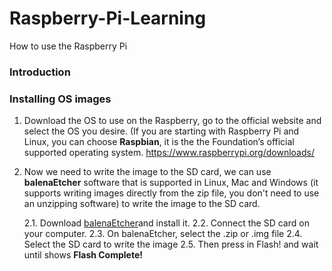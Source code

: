 # Raspberry-Pi-Learning
How to use the Raspberry Pi

### Introduction


### Installing OS images
1. Download the OS to use on the Raspberry, go to the official website and select the OS you desire. (If you are starting with Raspberry Pi and Linux, you can choose **Raspbian**, it is the the Foundation’s official supported operating system.
https://www.raspberrypi.org/downloads/
	
2. Now we need to write the image to the SD card, we can use **balenaEtcher** software that is supported in Linux, Mac and Windows (it supports writing images directly from the zip file, you don't need to use an unzipping software) to write the image to the SD card.

	2.1. Download [balenaEtcher](https://www.balena.io/etcher/)and install it.
	2.2. Connect the SD card on your computer.
	2.3. On balenaEtcher, select the .zip or .img file
	2.4. Select the SD card to write the image
	2.5. Then press in Flash! and wait until shows **Flash Complete!**
			
			
